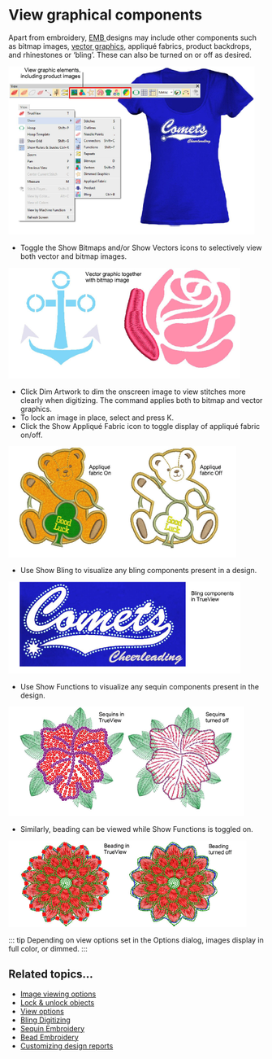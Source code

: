 # View graphical components

Apart from embroidery, [EMB ](../../glossary/glossary)designs may include other components such as bitmap images, [vector graphics](../../glossary/glossary), appliqué fabrics, product backdrops, and rhinestones or ‘bling’. These can also be turned on or off as desired.

![view00005.png](assets/view00005.png)

- Toggle the Show Bitmaps and/or Show Vectors icons to selectively view both vector and bitmap images.

![DimmedGraphics.png](assets/DimmedGraphics.png)

- Click Dim Artwork to dim the onscreen image to view stitches more clearly when digitizing. The command applies both to bitmap and vector graphics.
- To lock an image in place, select and press K.
- Click the Show Appliqué Fabric icon to toggle display of appliqué fabric on/off.

![view00010.png](assets/view00010.png)

- Use Show Bling to visualize any bling components present in a design.

![BlingTshirt2.png](assets/BlingTshirt2.png)

- Use Show Functions to visualize any sequin components present in the design.

![view00015.png](assets/view00015.png)

- Similarly, beading can be viewed while Show Functions is toggled on.

![view00018.png](assets/view00018.png)

::: tip
Depending on view options set in the Options dialog, images display in full color, or dimmed.
:::

## Related topics...

- [Image viewing options](../../Setup/settings/Image_viewing_options)
- [Lock & unlock objects](../../Modifying/combine/Lock_unlock_objects)
- [View options](../../Setup/settings/View_options)
- [Bling Digitizing](../../Applied/bling/Bling_Digitizing)
- [Sequin Embroidery](../../Applied/sequin_basics/Sequin_Embroidery)
- [Bead Embroidery](../../Applied/beading/Bead_Embroidery)
- [Customizing design reports](../../Production/reports/Customizing_design_reports)
